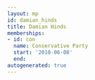 ```yaml
---
layout: mp
id: damian_hinds
title: Damian Hinds
memberships:
- id: con
  name: Conservative Party
  start: '2010-06-08'
  end: 
autogenerated: true
---
```

